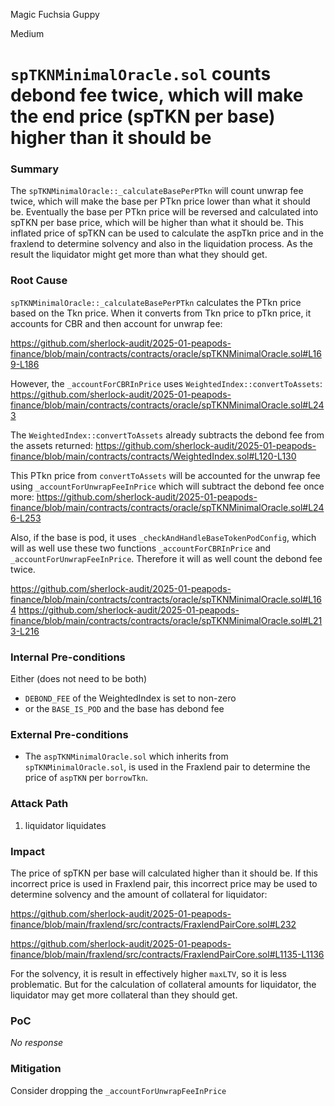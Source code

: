 Magic Fuchsia Guppy

Medium

# `spTKNMinimalOracle.sol` counts debond fee twice, which will make the end price (spTKN per base) higher than it should be

### Summary


The `spTKNMinimalOracle::_calculateBasePerPTkn` will count unwrap fee twice, which will make the base per PTkn price lower than what it should be. Eventually the base per PTkn price will be reversed and calculated into spTKN per base price, which will be higher than what it should be.
This inflated price of spTKN can be used to calculate the aspTkn price and in the fraxlend to determine solvency and also in the liquidation process. As the result the liquidator might get more than what they should get.


### Root Cause

`spTKNMinimalOracle::_calculateBasePerPTkn` calculates the PTkn price based on the Tkn price. When it converts from Tkn price to pTkn price, it accounts for CBR and then account for unwrap fee:

https://github.com/sherlock-audit/2025-01-peapods-finance/blob/main/contracts/contracts/oracle/spTKNMinimalOracle.sol#L169-L186

However, the `_accountForCBRInPrice` uses `WeightedIndex::convertToAssets`:
https://github.com/sherlock-audit/2025-01-peapods-finance/blob/main/contracts/contracts/oracle/spTKNMinimalOracle.sol#L243

The `WeightedIndex::convertToAssets` already subtracts the debond fee from the assets returned:
https://github.com/sherlock-audit/2025-01-peapods-finance/blob/main/contracts/contracts/WeightedIndex.sol#L120-L130

This PTkn price from `convertToAssets` will be accounted for the unwrap fee using `_accountForUnwrapFeeInPrice` which will subtract the debond fee once more:
https://github.com/sherlock-audit/2025-01-peapods-finance/blob/main/contracts/contracts/oracle/spTKNMinimalOracle.sol#L246-L253

Also, if the base is pod, it uses `_checkAndHandleBaseTokenPodConfig`, which will as well use these two functions `_accountForCBRInPrice` and `_accountForUnwrapFeeInPrice`. Therefore it will as well count the debond fee twice.

https://github.com/sherlock-audit/2025-01-peapods-finance/blob/main/contracts/contracts/oracle/spTKNMinimalOracle.sol#L164
https://github.com/sherlock-audit/2025-01-peapods-finance/blob/main/contracts/contracts/oracle/spTKNMinimalOracle.sol#L213-L216


### Internal Pre-conditions

Either (does not need to be both)
- `DEBOND_FEE` of the WeightedIndex is set to non-zero
- or the `BASE_IS_POD` and the base has debond fee


### External Pre-conditions

- The `aspTKNMinimalOracle.sol` which inherits from `spTKNMinimalOracle.sol`, is used in the Fraxlend pair to determine the price of `aspTKN` per `borrowTkn`.


### Attack Path

1. liquidator liquidates


### Impact

The price of spTKN per base will calculated higher than it should be. If this incorrect price is used in Fraxlend pair, this incorrect price may be used to determine solvency and the amount of collateral for liquidator:

https://github.com/sherlock-audit/2025-01-peapods-finance/blob/main/fraxlend/src/contracts/FraxlendPairCore.sol#L232

https://github.com/sherlock-audit/2025-01-peapods-finance/blob/main/fraxlend/src/contracts/FraxlendPairCore.sol#L1135-L1136

For the solvency, it is result in effectively higher `maxLTV`, so it is less problematic.
But for the calculation of collateral amounts for liquidator, the liquidator may get more collateral than they should get.

### PoC

_No response_

### Mitigation

Consider dropping the `_accountForUnwrapFeeInPrice` 